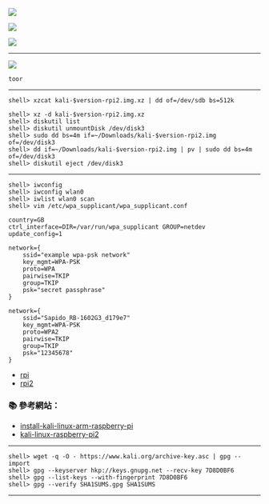 ![](https://www.kali.org/wp-content/uploads/2015/09/kali-2.0-website-logo-300x90.png)

![](https://www.kali.org/wp-content/uploads/2013/03/kali-special-features-ISO1.png)

![](http://docs.kali.org/wp-content/uploads/2013/02/kali-usb-150x150.png)

---

![](http://docs.kali.org/wp-content/uploads/2013/02/kali-pass-150x150.jpg)

```
toor
```

---

```console 
shell> xzcat kali-$version-rpi2.img.xz | dd of=/dev/sdb bs=512k
```

```console
shell> xz -d kali-$version-rpi2.img.xz
shell> diskutil list
shell> diskutil unmountDisk /dev/disk3
shell> sudo dd bs=4m if=~/Downloads/kali-$version-rpi2.img of=/dev/disk3
shell> dd if=~/Downloads/kali-$version-rpi2.img | pv | sudo dd bs=4m of=/dev/disk3
shell> diskutil eject /dev/disk3
```
---

```console
shell> iwconfig
shell> iwconfig wlan0
shell> iwlist wlan0 scan
shell> vim /etc/wpa_supplicant/wpa_supplicant.conf
```

```
country=GB
ctrl_interface=DIR=/var/run/wpa_supplicant GROUP=netdev
update_config=1

network={
	ssid="example wpa-psk network"
	key_mgmt=WPA-PSK
	proto=WPA
	pairwise=TKIP
	group=TKIP
	psk="secret passphrase"
}

network={
	ssid="Sapido_RB-1602G3_d179e7"
	key_mgmt=WPA-PSK
	proto=WPA2
	pairwise=TKIP
	group=TKIP
	psk="12345678"
}

```




- [rpi](https://images.offensive-security.com/arm-images/kali-2.1.2-rpi.img.xz)
- [rpi2](https://images.offensive-security.com/arm-images/kali-2.1.2-rpi2.img.xz)

### :books: 參考網站：
- [install-kali-linux-arm-raspberry-pi](http://docs.kali.org/kali-on-arm/install-kali-linux-arm-raspberry-pi)
- [kali-linux-raspberry-pi2](http://docs.kali.org/kali-on-arm/kali-linux-raspberry-pi2)

---

```console 
shell> wget -q -O - https://www.kali.org/archive-key.asc | gpg --import
shell> gpg --keyserver hkp://keys.gnupg.net --recv-key 7D8D0BF6
shell> gpg --list-keys --with-fingerprint 7D8D0BF6
shell> gpg --verify SHA1SUMS.gpg SHA1SUMS
```

---



